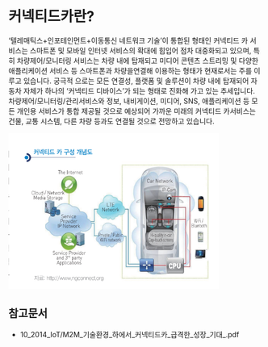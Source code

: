 # 커넥티드카란?

‘텔레매틱스+인포테인먼트+이동통신 네트워크 기술’이 통합된 형태인 커넥티드 카 서비스는 스마트폰 및 모바일 인터넷
서비스의 확대에 힘입어 점차 대중화되고 있으며, 특히 차량제어/모니터링 서비스는 차량 내에 탑재되고 미디어 콘텐츠
스트리밍 및 다양한 애플리케이션 서비스 등 스마트폰과 차량을연결해 이용하는 형태가 현재로서는 주를 이루고 있습니다. 궁극적
으로는 모든 연결성, 플랫폼 및 솔루션이 차량 내에 탑재되어
자동차 자체가 하나의 ‘커넥티드 디바이스’가 되는 형태로 진화해 가고 있는 추세입니다. 차량제어/모니터링/관리서비스와 정보,
내비게이션, 미디어, SNS, 애플리케이션 등 모든 개인용 서비스가 통합 제공될 것으로 예상되어 가까운 미래의 
커넥티드 카서비스는 건물, 교통 시스템, 다른 차량 등과도 연결될 것으로
전망하고 있습니다. 

![커넥티드카구성개념도](./images/커넥티드카_Q1_1_1.PNG)

## 참고문서
 - 10_2014_IoT/M2M_기술환경_하에서_커넥티드카_급격한_성장_기대_.pdf